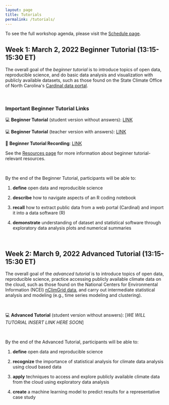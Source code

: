 ```yaml
---
layout: page
title: Tutorials
permalink: /tutorials/
---
```


To see the full workshop agenda, please visit the [Schedule page](https://open-climate-data-science.github.io/schedule/).

## Week 1: March 2, 2022 Beginner Tutorial (13:15-15:30 ET)

The overall goal of the *beginner tutorial* is to introduce topics of open data, reproducible science, and do basic data analysis and visualization with publicly available datasets, such as those found on the State Climate Office of North Carolina's [Cardinal data portal](https://products.climate.ncsu.edu/cardinal/). 

<br>

### Important Beginner Tutorial Links

:computer: **Beginner Tutorial** (student version without answers): [LINK](https://mybinder.org/v2/gh/open-climate-data-science/ocds-sandbox/HEAD?urlpath=git-pull%3Frepo%3Dhttps%253A%252F%252Fgithub.com%252Fopen-climate-data-science%252Ftutorial-beginner-track%26urlpath%3Dlab%252Ftree%252Ftutorial-beginner-track%252Fbeginner_tutorial_student.ipynb%26branch%3Dmain)

:computer: **Beginner Tutorial** (teacher version with answers): [LINK](https://mybinder.org/v2/gh/open-climate-data-science/ocds-sandbox/HEAD?urlpath=git-pull%3Frepo%3Dhttps%253A%252F%252Fgithub.com%252Fopen-climate-data-science%252Ftutorial-beginner-track%26urlpath%3Dlab%252Ftree%252Ftutorial-beginner-track%252Fbeginner_tutorial_teacher.ipynb%26branch%3Dmain)

:movie_camera: **Beginner Tutorial Recording**: [LINK](https://ncsu.zoom.us/rec/play/kH3VUj10WCDYxpGw-om0rwV7Nx8WMwHsmLGvkhhJY2BsbD_ayDSuUHjzoPkGCZOrUE8e-ZFiklqPdbhr.triKHHBNipmBVf3x?continueMode=true&_x_zm_rtaid=zazLc9H9QYe_HhdGj90wpQ.1646335232872.900a475613b742b49975029e137bd9f8&_x_zm_rhtaid=628)

See the [Resources page](https://open-climate-data-science.github.io/schedule/resources/) for more information about beginner tutorial-relevant resources.

<br>

By the end of the Beginner Tutorial, participants will be able to:

1. **define** open data and reproducible science

2. **describe** how to navigate aspects of an R coding notebook

3. **recall** how to extract public data from a web portal (Cardinal) and import it into a data software (R)

4. **demonstrate** understanding of dataset and statistical software through exploratory data analysis plots and numerical summaries

<br>

## Week 2: March 9, 2022 Advanced Tutorial (13:15-15:30 ET)

The overall goal of the *advanced tutorial* is to introduce topics of open data, reproducible science, practice accessing publicly available climate data on the cloud, such as those found on the National Centers for Environmental Information (NCEI) [nClimGrid data](https://nclimgrid-cisess-reports.s3.amazonaws.com/index.html), and carry out intermediate statistical analysis and modeling (e.g., time series modeling and clustering).

<br>

:computer: **Advanced Tutorial** (student version without answers): [*WE WILL TUTORIAL INSERT LINK HERE SOON*]

<br>

By the end of the Advanced Tutorial, participants will be able to:

1. **define** open data and reproducible science

2. **recognize** the importance of statistical analysis for climate data analysis using cloud based data

3. **apply** techniques to access and explore publicly available climate data from the cloud using exploratory data analysis 

4. **create** a machine learning model to predict results for a representative case study